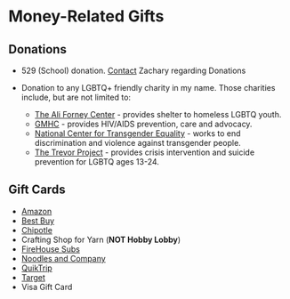# Money-Related Gifts

## Donations

- 529 (School) donation. [Contact](mailto:Zachary@admiralfeb.net?Subject=529%20Donation) Zachary regarding Donations
- Donation to any LGBTQ+ friendly charity in my name. Those charities include, but are not limited to:

  - [The Ali Forney Center](https://www.aliforneycenter.org/) - provides shelter to homeless LGBTQ youth.
  - [GMHC](https://www.gmhc.org/) - provides HIV/AIDS prevention, care and advocacy.
  - [National Center for Transgender Equality](https://www.transequality.org/) - works to end discrimination and violence against transgender people.
  - [The Trevor Project](https://www.thetrevorproject.org/) - provides crisis intervention and suicide prevention for LGBTQ ages 13-24.

## Gift Cards

- [Amazon](https://www.amazon.com/gift-cards/b/ref=nav_topnav_giftcert?ie=UTF8&node=2238192011)
- [Best Buy](https://www.bestbuy.com/site/Electronics/Gift-Cards/cat09000.c?id=cat09000)
- [Chipotle](https://www.chipotle.com/en-us/shop/gift_cards/gift_cards.aspx)
- Crafting Shop for Yarn (__NOT Hobby Lobby__)
- [FireHouse Subs](https://firehouse.giftcards.com/pages/home)
- [Noodles and Company](https://www.noodles.com/gift-cards/)
- [QuikTrip](https://prepaidcards.quiktrip.com/)
- [Target](https://www.target.com/c/giftcards/-/N-5xsxu#?lnk=gnav_giftcards)
- Visa Gift Card